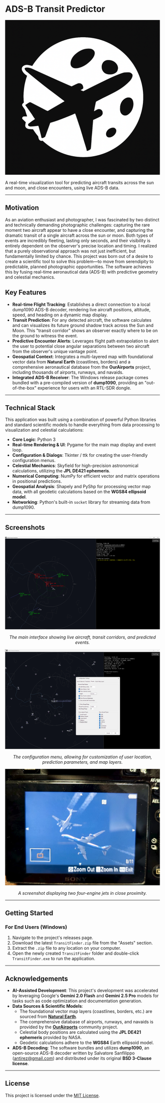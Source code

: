 # ADS-B Transit Predictor

![Logo](assets/icon.png)

A real-time visualization tool for predicting aircraft transits across the sun and moon, and close encounters, using live ADS-B data.

---

## Motivation

As an aviation enthusiast and photographer, I was fascinated by two distinct and technically demanding photographic challenges: capturing the rare moment two aircraft appear to have a close encounter, and capturing the dramatic transit of a single aircraft across the sun or moon. Both types of events are incredibly fleeting, lasting only seconds, and their visibility is entirely dependent on the observer's precise location and timing. I realized that a purely observational approach was not just inefficient, but fundamentally limited by chance. This project was born out of a desire to create a scientific tool to solve this problem—to move from serendipity to predictable, planned photographic opportunities. The software achieves this by fusing real-time aeronautical data (ADS-B) with predictive geometry and celestial mechanics.

## Key Features

*   **Real-time Flight Tracking**: Establishes a direct connection to a local dump1090 ADS-B decoder, rendering live aircraft positions, altitude, speed, and heading on a dynamic map display.
*   **Transit Prediction**: For any detected aircraft, the software calculates and can visualizes its future ground shadow track across the Sun and Moon. This "transit corridor" shows an observer exactly where to be on the ground to witness the event.
*   **Predictive Encounter Alerts**: Leverages flight path extrapolation to alert the user to potential close angular separations between two aircraft from the observer's unique vantage point.
*   **Geospatial Context**: Integrates a multi-layered map with foundational vector data from **Natural Earth** (coastlines, borders) and a comprehensive aeronautical database from the **OurAirports** project, including thousands of airports, runways, and navaids.
*   **Integrated ADS-B Receiver**: The Windows release package comes bundled with a pre-compiled version of **dump1090**, providing an "out-of-the-box" experience for users with an RTL-SDR dongle.

---

## Technical Stack

This application was built using a combination of powerful Python libraries and standard scientific models to handle everything from data processing to visualization and celestial calculations:

*   **Core Logic**: Python 3
*   **Real-time Rendering & UI**: Pygame for the main map display and event loop.
*   **Configuration & Dialogs**: Tkinter / ttk for creating the user-friendly configuration menus.
*   **Celestial Mechanics**: Skyfield for high-precision astronomical calculations, utilizing the **JPL DE421 ephemeris**.
*   **Numerical Computing**: NumPy for efficient vector and matrix operations in positional predictions.
*   **Geospatial Analysis**: Shapely and PyShp for processing vector map data, with all geodetic calculations based on the **WGS84 ellipsoid model**.
*   **Networking**: Python's built-in `socket` library for streaming data from dump1090.

---

## Screenshots

![Main application interface](assets/Screenshot_1.png)
*<p align="center">The main interface showing live aircraft, transit corridors, and predicted events.</p>*

![Configuration menu](assets/Screenshot_2.png)
*<p align="center">The configuration menu, allowing for customization of user location, prediction parameters, and map layers.</p>*

![Example of a close encounter](assets/eg.jpg)
*<p align="center">A screenshot displaying two four-engine jets in close proximity.</p>*

---

## Getting Started

### For End Users (Windows)

1.  Navigate to the project's releases page.
2.  Download the latest `TransitFinder.zip` file from the "Assets" section.
3.  Extract the `.zip` file to any location on your computer.
4.  Open the newly created `TransitFinder` folder and double-click `TransitFinder.exe` to run the application.

---

## Acknowledgements

*   **AI-Assisted Development**: This project's development was accelerated by leveraging Google's **Gemini 2.0 Flash** and **Gemini 2.5 Pro** models for tasks such as code optimization and documentation generation.
*   **Data Sources & Scientific Models**:
    *   The foundational vector map layers (coastlines, borders, etc.) are sourced from [**Natural Earth**](https://www.naturalearthdata.com/).
    *   The comprehensive database of airports, runways, and navaids is provided by the [**OurAirports**](https://davidmegginson.github.io/ourairports-data/) community project.
    *   Celestial body positions are calculated using the **JPL DE421 ephemeris** provided by NASA.
    *   Geodetic calculations adhere to the **WGS84** Earth ellipsoid model.
*   **ADS-B Decoding**: The software bundles and utilizes **dump1090**, an open-source ADS-B decoder written by Salvatore Sanfilippo (antirez@gmail.com) and distributed under its original **BSD 3-Clause license**.

---

## License

This project is licensed under the [MIT License](LICENSE).